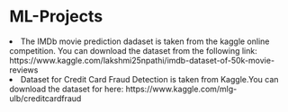 # ML-Projects

<li>The IMDb movie prediction dadaset is taken from the kaggle online competition. You can download the dataset from the following link:
https://www.kaggle.com/lakshmi25npathi/imdb-dataset-of-50k-movie-reviews
<li> Dataset for Credit Card Fraud Detection is taken from Kaggle.You can download the dataset for here:
https://www.kaggle.com/mlg-ulb/creditcardfraud
